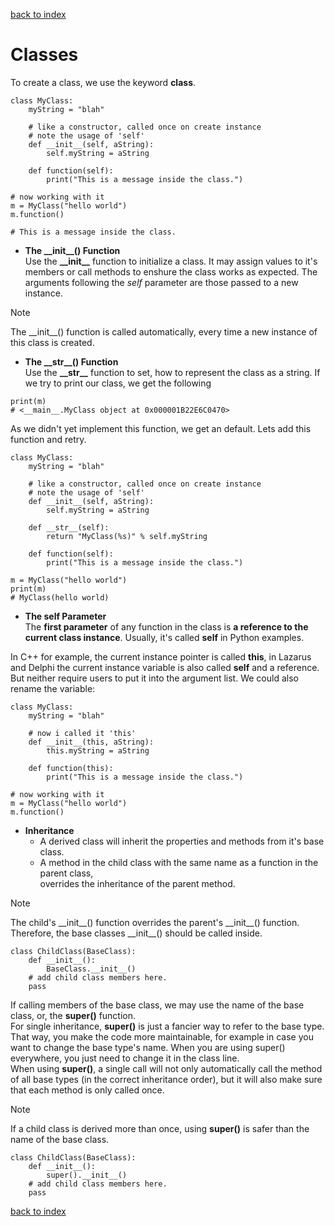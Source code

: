 [back to index](README.md)

# Classes

To create a class, we use the keyword **class**.

```
class MyClass:
    myString = "blah"

    # like a constructor, called once on create instance
    # note the usage of 'self'
    def __init__(self, aString):
        self.myString = aString

    def function(self):
        print("This is a message inside the class.")

# now working with it
m = MyClass("hello world")
m.function()

# This is a message inside the class.
```

* **The \_\_init__() Function**  
Use the **\_\_init__** function to initialize a class. It may assign values to it's members or call methods to enshure the class works as expected. The arguments following the *self* parameter are those passed to a new instance.
> [!NOTE]
>  The \_\_init__() function is called automatically, every time a new instance of this class is created.


* **The \_\_str__() Function**  
Use the **\_\_str__** function to set, how to represent the class as a string.
If we try to print our class, we get the following
```
print(m)
# <__main__.MyClass object at 0x000001B22E6C0470>
```
As we didn't yet implement this function, we get an default. Lets add this function and retry.
```
class MyClass:
    myString = "blah"

    # like a constructor, called once on create instance
    # note the usage of 'self'
    def __init__(self, aString):
        self.myString = aString
        
    def __str__(self):
        return "MyClass(%s)" % self.myString

    def function(self):
        print("This is a message inside the class.")

m = MyClass("hello world")
print(m)
# MyClass(hello world)
```



* **The self Parameter**  
The **first parameter** of any function in the class is **a reference to the current class instance**. Usually, it's called **self** in Python examples.  
   
In C++ for example, the current instance pointer is called **this**, in Lazarus and Delphi the current instance variable is also called **self** and a reference.
But neither require users to put it into the argument list. We could also rename the variable:
```
class MyClass:
    myString = "blah"

    # now i called it 'this'
    def __init__(this, aString):
        this.myString = aString

    def function(this):
        print("This is a message inside the class.")

# now working with it
m = MyClass("hello world")
m.function()
```

* **Inheritance**
  * A derived class will inherit the properties and methods from it's base class.
  * A method in the child class with the same name as a function in the parent class,  
    overrides the inheritance of the parent method.

> [!NOTE]
> The child's \_\_init__() function overrides the parent's \_\_init__() function.
> Therefore, the base classes \_\_init__() should be called inside.

```
class ChildClass(BaseClass):
    def __init__():
        BaseClass.__init__()
    # add child class members here.
    pass
```

If calling members of the base class, we may use the name of the base class, or, the **super()** function.  
For single inheritance, **super()** is just a fancier way to refer to the base type. That way, you make the code more maintainable, for example in case you want to change the base type's name. When you are using super() everywhere, you just need to change it in the class line.  
When using **super()**, a single call will not only automatically call the method of all base types (in the correct inheritance order), but it will also make sure that each method is only called once.
> [!NOTE]
>  If a child class is derived more than once, using **super()** is safer than the name of the base class.

```
class ChildClass(BaseClass):
    def __init__():
        super().__init__()
    # add child class members here.
    pass
```


[back to index](README.md)
